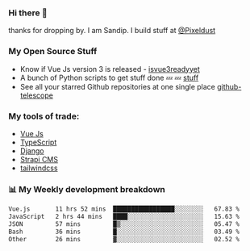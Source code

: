 ### Hi there 👋

thanks for dropping by.
I am Sandip. I build stuff at [@Pixeldust](github.com/pixeldust-in/)

###  **My Open Source Stuff**

 - Know if Vue Js version 3 is released -  [isvue3readyyet](https://github.com/sandiprb/isvue3readyyet)
 - A bunch of Python scripts to get stuff done 💤 💤 [stuff](https://github.com/sandiprb/stuff)
 - See all your starred Github repositories at one single place [github-telescope](https://github.com/sandiprb/github-telescope)



###  **My tools of trade:**
 - [Vue Js](https://github.com/vuejs/vue/)
 - [TypeScript](https://github.com/microsoft/TypeScript)
 - [Django](github.com/django/django)
 - [Strapi CMS](github.com/strapi/strapi)
 - [tailwindcss](https://github.com/tailwindlabs/tailwindcss)


###  📊 **My Weekly development breakdown**
<!--START_SECTION:waka-->

```txt
Vue.js       11 hrs 52 mins  █████████████████░░░░░░░░   67.83 %
JavaScript   2 hrs 44 mins   ████░░░░░░░░░░░░░░░░░░░░░   15.63 %
JSON         57 mins         █▒░░░░░░░░░░░░░░░░░░░░░░░   05.47 %
Bash         36 mins         █░░░░░░░░░░░░░░░░░░░░░░░░   03.49 %
Other        26 mins         ▓░░░░░░░░░░░░░░░░░░░░░░░░   02.52 %
```

<!--END_SECTION:waka-->
